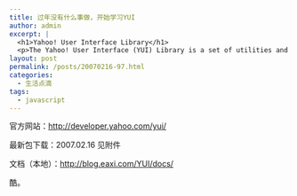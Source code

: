 ```yaml
---
title: 过年没有什么事做，开始学习YUI
author: admin
excerpt: |
  <h1>Yahoo! User Interface Library</h1>
  <p>The Yahoo! User Interface (YUI) Library is a set of utilities and controls, written in JavaScript, for building richly interactive web applications using techniques such as DOM scripting, DHTML and AJAX. The YUI Library also includes several core CSS resources. All components in the YUI Library have been released as open source under a <a href="http://developer.yahoo.com/yui/license.txt"><font color="#0000de">BSD license</font></a> and are free for all uses.</p>
layout: post
permalink: /posts/20070216-97.html
categories:
  - 生活点滴
tags:
  - javascript
---
```

官方网站：<http://developer.yahoo.com/yui/>

最新包下载：2007.02.16 见附件

文档（本地）：<http://blog.eaxi.com/YUI/docs/>

酷。
